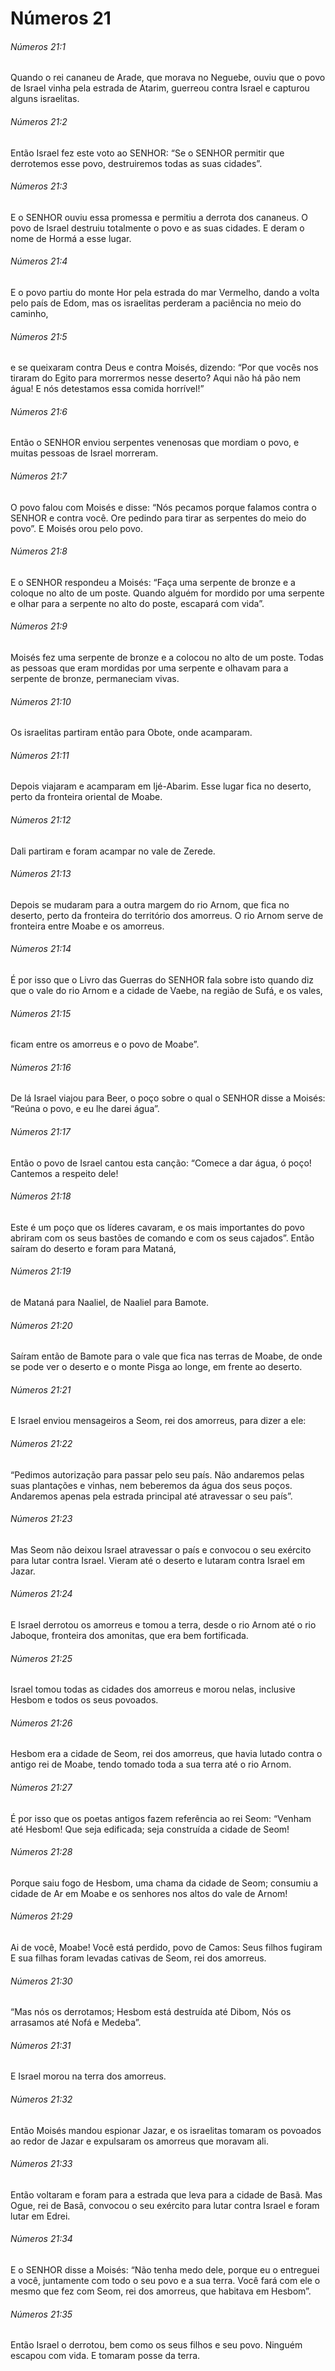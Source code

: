 # Números 21

###### Números 21:1

Quando o rei cananeu de Arade, que morava no Neguebe, ouviu que o povo de Israel vinha pela estrada de Atarim, guerreou contra Israel e capturou alguns israelitas.

###### Números 21:2

Então Israel fez este voto ao SENHOR: “Se o SENHOR permitir que derrotemos esse povo, destruiremos todas as suas cidades”.

###### Números 21:3

E o SENHOR ouviu essa promessa e permitiu a derrota dos cananeus. O povo de Israel destruiu totalmente o povo e as suas cidades. E deram o nome de Hormá a esse lugar.

###### Números 21:4

E o povo partiu do monte Hor pela estrada do mar Vermelho, dando a volta pelo país de Edom, mas os israelitas perderam a paciência no meio do caminho,

###### Números 21:5

e se queixaram contra Deus e contra Moisés, dizendo: “Por que vocês nos tiraram do Egito para morrermos nesse deserto? Aqui não há pão nem água! E nós detestamos essa comida horrível!”

###### Números 21:6

Então o SENHOR enviou serpentes venenosas que mordiam o povo, e muitas pessoas de Israel morreram.

###### Números 21:7

O povo falou com Moisés e disse: “Nós pecamos porque falamos contra o SENHOR e contra você. Ore pedindo para tirar as serpentes do meio do povo”. E Moisés orou pelo povo.

###### Números 21:8

E o SENHOR respondeu a Moisés: “Faça uma serpente de bronze e a coloque no alto de um poste. Quando alguém for mordido por uma serpente e olhar para a serpente no alto do poste, escapará com vida”.

###### Números 21:9

Moisés fez uma serpente de bronze e a colocou no alto de um poste. Todas as pessoas que eram mordidas por uma serpente e olhavam para a serpente de bronze, permaneciam vivas.

###### Números 21:10

Os israelitas partiram então para Obote, onde acamparam.

###### Números 21:11

Depois viajaram e acamparam em Ijé-Abarim. Esse lugar fica no deserto, perto da fronteira oriental de Moabe.

###### Números 21:12

Dali partiram e foram acampar no vale de Zerede.

###### Números 21:13

Depois se mudaram para a outra margem do rio Arnom, que fica no deserto, perto da fronteira do território dos amorreus. O rio Arnom serve de fronteira entre Moabe e os amorreus.

###### Números 21:14

É por isso que o Livro das Guerras do SENHOR fala sobre isto quando diz que o vale do rio Arnom e a cidade de Vaebe, na região de Sufá, e os vales,

###### Números 21:15

ficam entre os amorreus e o povo de Moabe”.

###### Números 21:16

De lá Israel viajou para Beer, o poço sobre o qual o SENHOR disse a Moisés: “Reúna o povo, e eu lhe darei água”.

###### Números 21:17

Então o povo de Israel cantou esta canção: “Comece a dar água, ó poço! Cantemos a respeito dele!

###### Números 21:18

Este é um poço que os líderes cavaram, e os mais importantes do povo abriram com os seus bastões de comando e com os seus cajados”. Então saíram do deserto e foram para Mataná,

###### Números 21:19

de Mataná para Naaliel, de Naaliel para Bamote.

###### Números 21:20

Saíram então de Bamote para o vale que fica nas terras de Moabe, de onde se pode ver o deserto e o monte Pisga ao longe, em frente ao deserto.

###### Números 21:21

E Israel enviou mensageiros a Seom, rei dos amorreus, para dizer a ele:

###### Números 21:22

“Pedimos autorização para passar pelo seu país. Não andaremos pelas suas plantações e vinhas, nem beberemos da água dos seus poços. Andaremos apenas pela estrada principal até atravessar o seu país”.

###### Números 21:23

Mas Seom não deixou Israel atravessar o país e convocou o seu exército para lutar contra Israel. Vieram até o deserto e lutaram contra Israel em Jazar.

###### Números 21:24

E Israel derrotou os amorreus e tomou a terra, desde o rio Arnom até o rio Jaboque, fronteira dos amonitas, que era bem fortificada.

###### Números 21:25

Israel tomou todas as cidades dos amorreus e morou nelas, inclusive Hesbom e todos os seus povoados.

###### Números 21:26

Hesbom era a cidade de Seom, rei dos amorreus, que havia lutado contra o antigo rei de Moabe, tendo tomado toda a sua terra até o rio Arnom.

###### Números 21:27

É por isso que os poetas antigos fazem referência ao rei Seom: “Venham até Hesbom! Que seja edificada; seja construída a cidade de Seom!

###### Números 21:28

Porque saiu fogo de Hesbom, uma chama da cidade de Seom; consumiu a cidade de Ar em Moabe e os senhores nos altos do vale de Arnom!

###### Números 21:29

Ai de você, Moabe! Você está perdido, povo de Camos: Seus filhos fugiram E sua filhas foram levadas cativas de Seom, rei dos amorreus.

###### Números 21:30

“Mas nós os derrotamos; Hesbom está destruída até Dibom, Nós os arrasamos até Nofá e Medeba”.

###### Números 21:31

E Israel morou na terra dos amorreus.

###### Números 21:32

Então Moisés mandou espionar Jazar, e os israelitas tomaram os povoados ao redor de Jazar e expulsaram os amorreus que moravam ali.

###### Números 21:33

Então voltaram e foram para a estrada que leva para a cidade de Basã. Mas Ogue, rei de Basã, convocou o seu exército para lutar contra Israel e foram lutar em Edrei.

###### Números 21:34

E o SENHOR disse a Moisés: “Não tenha medo dele, porque eu o entreguei a você, juntamente com todo o seu povo e a sua terra. Você fará com ele o mesmo que fez com Seom, rei dos amorreus, que habitava em Hesbom”.

###### Números 21:35

Então Israel o derrotou, bem como os seus filhos e seu povo. Ninguém escapou com vida. E tomaram posse da terra.

